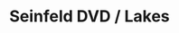 ---
ee_id_thing: '4119'
site: '1'
type: '2'
inv_num: 2013-193
url: 2013-193-seinfeld-dvd-lakes
title: Seinfeld DVD / Lakes
year: '2013'
display_year: '2013'
medium: 1920x1080 H.264/MPEG-4 Part 10 looped digital file (from ​lossless ​Quicktime
  Animation master), media player, 70” flatscreen, armature, various cables
dims: 79 x 36.5 x 11 inches
pitch: ''
ps: ''
live_url: ''
related: ''
youtube: ''
related_code: ''
imgs: seinfeld-lakes-2013-193-install-Heart-01-database-SM.jpg
subheading: ''
download: ''
add_credit: ''
commission: ''
layout: things-i-made
---